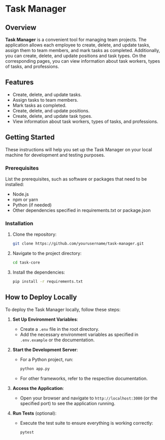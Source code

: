# Task Manager

## Overview
**Task Manager** is a convenient tool for managing team projects. The application allows each employee to create, delete, and update tasks, assign them to team members, and mark tasks as completed. Additionally, you can create, delete, and update positions and task types. On the corresponding pages, you can view information about task workers, types of tasks, and professions.

## Features
- Create, delete, and update tasks.
- Assign tasks to team members.
- Mark tasks as completed.
- Create, delete, and update positions.
- Create, delete, and update task types.
- View information about task workers, types of tasks, and professions.

## Getting Started
These instructions will help you set up the Task Manager on your local machine for development and testing purposes.

### Prerequisites
List the prerequisites, such as software or packages that need to be installed:
- Node.js
- npm or yarn
- Python (if needed)
- Other dependencies specified in requirements.txt or package.json

### Installation
1. Clone the repository:
    ```bash
    git clone https://github.com/yourusername/task-manager.git
    ```
2. Navigate to the project directory:
    ```bash
    cd task-core
    ```
3. Install the dependencies:
    ```bash
    pip install -r requirements.txt
    ```

## How to Deploy Locally
To deploy the Task Manager locally, follow these steps:

1. **Set Up Environment Variables**:
    - Create a `.env` file in the root directory.
    - Add the necessary environment variables as specified in `.env.example` or the documentation.

2. **Start the Development Server**:
    - For a Python project, run:
        ```bash
        python app.py
        ```
    - For other frameworks, refer to the respective documentation.

3. **Access the Application**:
    - Open your browser and navigate to `http://localhost:3000` (or the specified port) to see the application running.

4. **Run Tests** (optional):
    - Execute the test suite to ensure everything is working correctly:
        ```bash
        pytest
        ```
